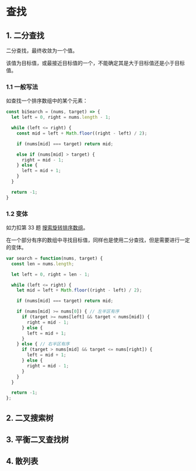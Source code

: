 # 查找

## 1. 二分查找

二分查找，最终收敛为一个值。

该值为目标值，或最接近目标值的一个，不能确定其是大于目标值还是小于目标值。

### 1.1 一般写法

如查找一个排序数组中的某个元素：

```js
const biSearch = (nums, target) => {
  let left = 0, right = nums.length - 1;

  while (left <= right) {
    const mid = left + Math.floor((right - left) / 2);

    if (nums[mid] === target) return mid;

    else if (nums[mid] > target) {
      right = mid - 1;
    } else {
      left = mid + 1;
    }
  }

  return -1;
}
```

### 1.2 变体

如力扣第 33 题 [搜索旋转排序数组](https://leetcode-cn.com/problems/search-in-rotated-sorted-array/)。

在一个部分有序的数组中寻找目标值，同样也是使用二分查找，但是需要进行一定的变体。

```js
var search = function(nums, target) {
  const len = nums.length;

  let left = 0, right = len - 1;

  while (left <= right) {
    let mid = left + Math.floor((right - left) / 2);

    if (nums[mid] === target) return mid;

    if (nums[mid] >= nums[0]) { // 左半区有序
      if (target >= nums[left] && target < nums[mid]) {
        right = mid - 1;
      } else {
        left = mid + 1;
      }
    } else { // 右半区有序
      if (target > nums[mid] && target <= nums[right]) {
        left = mid + 1;
      } else {
        right = mid - 1;
      }
    }
  }

  return -1;
};
```

## 2. 二叉搜索树

## 3. 平衡二叉查找树

## 4. 散列表
